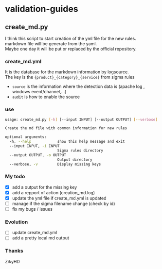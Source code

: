 # validation-guides

## create_md.py
I think this script to start creation of the yml file for the new rules.\
markdown file will be generate from the yaml.\
Maybe one day it will be put or replaced by the official repository.

### create_md.yml 
It is the database for the markdown information by logsource.\
The key is the `{product}_{category}_{service}` from sigma rules
- `source` is the information where the detection data is (apache log , windows event/channel,...)
- `audit` is how to enable the source 

### use
```bash
usage: create_md.py [-h] [--input INPUT] [--output OUTPUT] [--verbose]

Create the md file with common information for new rules

optional arguments:
  -h, --help            show this help message and exit
  --input INPUT, -i INPUT
                        Sigma rules directory
  --output OUTPUT, -o OUTPUT
                        Output directory
  --verbose, -v         Display missing keys
```
### My todo

- [X] add a output for the missing key
- [X] add a repport of action (creation_md.log)
- [X] update the yml file if create_md.yml is updated
- [ ] manage if the sigma filename change (check by id)
- [ ] fix my bugs / issues

### Evolution

- [ ] update create_md.yml
- [ ] add a pretty local md output

### Thanks
ZikyHD
